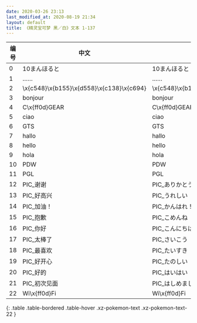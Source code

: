 ```yaml
---
date: 2020-03-26 23:13
last_modified_at: 2020-08-19 21:34
layout: default
title: 《精灵宝可梦 黑／白》文本 1-137
---
```

| 编号 | 中文 | 日文假名 | 日文汉字 |
| ---- | ---- | ---- | --- |
| 0 | 10まんほると | 10まんほると | 10まんほると |
| 1 | …… | …… | …… |
| 2 | \x{c548}\x{b155}\x{d558}\x{c138}\x{c694} | \x{c548}\x{b155}\x{d558}\x{c138}\x{c694} | \x{c548}\x{b155}\x{d558}\x{c138}\x{c694} |
| 3 | bonjour | bonjour | bonjour |
| 4 | C\x{ff0d}GEAR | C\x{ff0d}GEAR | C\x{ff0d}GEAR |
| 5 | ciao | ciao | ciao |
| 6 | GTS | GTS | GTS |
| 7 | hallo | hallo | hallo |
| 8 | hello | hello | hello |
| 9 | hola | hola | hola |
| 10 | PDW | PDW | PDW |
| 11 | PGL | PGL | PGL |
| 12 | PIC_谢谢 | PIC_ありかとう | PIC_ありかとう |
| 13 | PIC_好高兴 | PIC_うれしい | PIC_うれしい |
| 14 | PIC_加油！ | PIC_かんはれ！ | PIC_かんはれ！ |
| 15 | PIC_抱歉 | PIC_こめんね | PIC_こめんね |
| 16 | PIC_你好 | PIC_こんにちは | PIC_こんにちは |
| 17 | PIC_太棒了 | PIC_さいこう | PIC_さいこう |
| 18 | PIC_最喜欢 | PIC_たいすき | PIC_たいすき |
| 19 | PIC_好开心 | PIC_たのしい | PIC_たのしい |
| 20 | PIC_好的 | PIC_はいはい | PIC_はいはい |
| 21 | PIC_初次见面 | PIC_はしめまして | PIC_はしめまして |
| 22 | Wi\x{ff0d}Fi | Wi\x{ff0d}Fi | Wi\x{ff0d}Fi |
{: .table .table-bordered .table-hover .xz-pokemon-text .xz-pokemon-text-22 }